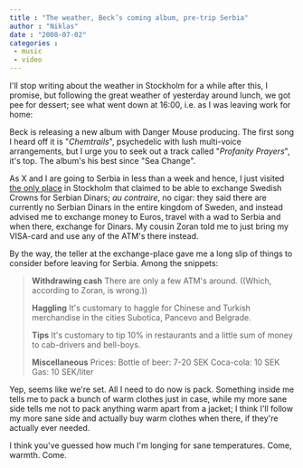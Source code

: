 ```yaml
---
title : "The weather, Beck’s coming album, pre-trip Serbia"
author : "Niklas"
date : "2008-07-02"
categories : 
 - music
 - video
---
```


I'll stop writing about the weather in Stockholm for a while after this, I promise, but following the great weather of yesterday around lunch, we got pee for dessert; see what went down at 16:00, i.e. as I was leaving work for home:

    

Beck is releasing a new album with Danger Mouse producing. The first song I heard off it is "_Chemtrails_", psychedelic with lush multi-voice arrangements, but I urge you to seek out a track called "_Profanity Prayers_", it's top. The album's his best since "Sea Change".

As X and I are going to Serbia in less than a week and hence, I just visited [the only place](http://x-change.se) in Stockholm that claimed to be able to exchange Swedish Crowns for Serbian Dinars; _au contraire_, no cigar: they said there are currently no Serbian Dinars in the entire kingdom of Sweden, and instead advised me to exchange money to Euros, travel with a wad to Serbia and when there, exchange for Dinars. My cousin Zoran told me to just bring my VISA-card and use any of the ATM's there instead.

By the way, the teller at the exchange-place gave me a long slip of things to consider before leaving for Serbia. Among the snippets:

> **Withdrawing cash** There are only a few ATM's around. ((Which, according to Zoran, is wrong.))
> 
> **Haggling** It's customary to haggle for Chinese and Turkish merchandise in the cities Subotica, Pancevo and Belgrade.
> 
> **Tips** It's customary to tip 10% in restaurants and a little sum of money to cab-drivers and bell-boys.
> 
> **Miscellaneous** Prices: Bottle of beer: 7-20 SEK Coca-cola: 10 SEK Gas: 10 SEK/liter

Yep, seems like we're set. All I need to do now is pack. Something inside me tells me to pack a bunch of warm clothes just in case, while my more sane side tells me not to pack anything warm apart from a jacket; I think I'll follow my more sane side and actually buy warm clothes when there, if they're actually ever needed.

I think you've guessed how much I'm longing for sane temperatures. Come, warmth. Come.
